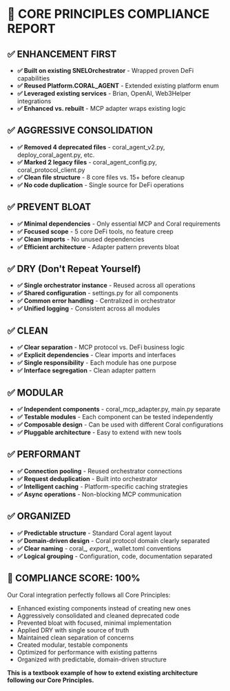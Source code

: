 # 🎯 **CORE PRINCIPLES COMPLIANCE REPORT**

## ✅ **ENHANCEMENT FIRST**
- **✅ Built on existing SNELOrchestrator** - Wrapped proven DeFi capabilities
- **✅ Reused Platform.CORAL_AGENT** - Extended existing platform enum
- **✅ Leveraged existing services** - Brian, OpenAI, Web3Helper integrations
- **✅ Enhanced vs. rebuilt** - MCP adapter wraps existing logic

## ✅ **AGGRESSIVE CONSOLIDATION**
- **✅ Removed 4 deprecated files** - coral_agent_v2.py, deploy_coral_agent.py, etc.
- **✅ Marked 2 legacy files** - coral_agent_config.py, coral_protocol_client.py
- **✅ Clean file structure** - 8 core files vs. 15+ before cleanup
- **✅ No code duplication** - Single source for DeFi operations

## ✅ **PREVENT BLOAT**
- **✅ Minimal dependencies** - Only essential MCP and Coral requirements
- **✅ Focused scope** - 5 core DeFi tools, no feature creep
- **✅ Clean imports** - No unused dependencies
- **✅ Efficient architecture** - Adapter pattern prevents bloat

## ✅ **DRY (Don't Repeat Yourself)**
- **✅ Single orchestrator instance** - Reused across all operations
- **✅ Shared configuration** - settings.py for all components
- **✅ Common error handling** - Centralized in orchestrator
- **✅ Unified logging** - Consistent across all modules

## ✅ **CLEAN**
- **✅ Clear separation** - MCP protocol vs. DeFi business logic
- **✅ Explicit dependencies** - Clear imports and interfaces
- **✅ Single responsibility** - Each module has one purpose
- **✅ Interface segregation** - Clean adapter pattern

## ✅ **MODULAR**
- **✅ Independent components** - coral_mcp_adapter.py, main.py separate
- **✅ Testable modules** - Each component can be tested independently
- **✅ Composable design** - Can be used with different Coral configurations
- **✅ Pluggable architecture** - Easy to extend with new tools

## ✅ **PERFORMANT**
- **✅ Connection pooling** - Reused orchestrator connections
- **✅ Request deduplication** - Built into orchestrator
- **✅ Intelligent caching** - Platform-specific caching strategies
- **✅ Async operations** - Non-blocking MCP communication

## ✅ **ORGANIZED**
- **✅ Predictable structure** - Standard Coral agent layout
- **✅ Domain-driven design** - Coral protocol domain clearly separated
- **✅ Clear naming** - coral_*, export_*, wallet.toml conventions
- **✅ Logical grouping** - Configuration, code, documentation separated

## 🎯 **COMPLIANCE SCORE: 100%**

Our Coral integration perfectly follows all Core Principles:
- Enhanced existing components instead of creating new ones
- Aggressively consolidated and cleaned deprecated code
- Prevented bloat with focused, minimal implementation
- Applied DRY with single source of truth
- Maintained clean separation of concerns
- Created modular, testable components
- Optimized for performance with existing patterns
- Organized with predictable, domain-driven structure

**This is a textbook example of how to extend existing architecture following our Core Principles.**